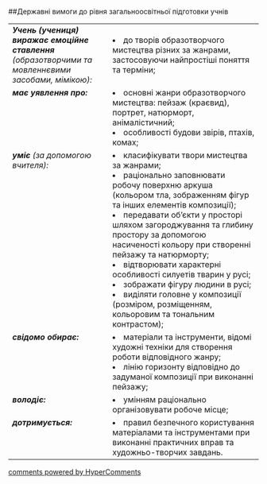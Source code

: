 <div id="hypercomments_widget" class="js-hypercomments-widget invisible"></div>

##Державні вимоги до рівня загальноосвітньої підготовки учнів

<table>
<tbody>
<tr>
<td width="40%" style="vertical-align:top !important;">
<i><b>Учень (учениця) виражає емоційне ставлення</b> (образотворчими та мовленнєвими засобами, мімікою):</i><br>
</td>
<td>
<li>до творів образотворчого мистецтва різних за жанрами, застосовуючи найпростіші поняття та терміни;</li>
</td>
</tr>
<tr>
<td width="40%" style="vertical-align:top !important;">
<i><b>має уявлення про:</b></i><br>
</td>
<td>
<li>основні жанри образотворчого мистецтва: пейзаж (краєвид), портрет, натюрморт, анімалістичний;</li>
<li>особливості будови звірів, птахів, комах;</li>
</td>
</tr>
<tr>
<td width="40%" style="vertical-align:top !important;">
<i><b>уміє</b> (за допомогою вчителя):</i><br>
</td>
<td>
<li>класифікувати твори мистецтва за жанрами;</li>
<li>раціонально заповнювати робочу поверхню аркуша (кольором тла, зображенням фігур та інших елементів композиції);</li>
<li>передавати об’єкти у просторі шляхом загороджування та глибину простору за допомогою насиченості кольору при створенні пейзажу та натюрморту;</li> 
<li>відтворювати характерні особливості силуетів тварин у русі;</li>
<li>зображати фігуру людини в русі; </li>
<li>виділяти головне у композиції (розміром, розміщенням, кольоровим та тональним контрастом);</li>
</td>
</tr>
<tr>
<td width="40%" style="vertical-align:top !important;">
<i><b>свідомо обирає:</b></i><br>
</td>
<td>
<li>матеріали та інструменти, відомі художні техніки для створення роботи відповідного жанру;</li>
<li>лінію горизонту відповідно до задуманої композиції при виконанні пейзажу;</li>
</td>
</tr>
<tr>
<td width="40%" style="vertical-align:top !important;">
<i><b>володіє:</b></i><br>
</td>
<td>
<li>умінням раціонально організовувати робоче місце;</li>
</td>
</tr>
<tr>
<td width="40%" style="vertical-align:top !important;">
<i><b>дотримується:</b></i><br>
</td>
<td>
<li>правил безпечного користування  матеріалами та інструментами при виконанні практичних вправ та художньо-творчих завдань.</li>
</td>
</tr>
</tbody>
</table>


<div class="js-hypercomments-container">
    <a href="http://hypercomments.com" class="hc-link" title="comments widget">comments powered by HyperComments</a>
</div>